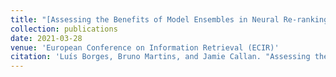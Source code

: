 ```yaml
---
title: "[Assessing the Benefits of Model Ensembles in Neural Re-ranking for Passage Retrieval](https://dl.acm.org/doi/abs/10.1007/978-3-030-72240-1_19)"
collection: publications
date: 2021-03-28
venue: 'European Conference on Information Retrieval (ECIR)'
citation: 'Luís Borges, Bruno Martins, and Jamie Callan. "Assessing the Benefits of Model Ensembles in Neural Re-ranking for Passage Retrieval." European Conference on Information Retrieval. 2021'
---
```

